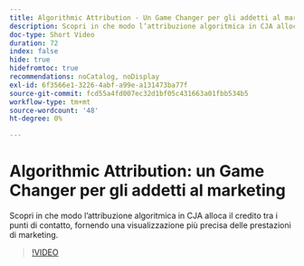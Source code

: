 ```yaml
---
title: Algorithmic Attribution - Un Game Changer per gli addetti al marketing
description: Scopri in che modo l’attribuzione algoritmica in CJA alloca il credito tra i punti di contatto, fornendo una visualizzazione più precisa delle prestazioni di marketing.
doc-type: Short Video
duration: 72
index: false
hide: true
hidefromtoc: true
recommendations: noCatalog, noDisplay
exl-id: 6f3566e1-3226-4abf-a99e-a131473ba77f
source-git-commit: fcd55a4fd007ec32d1bf05c431663a01fbb534b5
workflow-type: tm+mt
source-wordcount: '48'
ht-degree: 0%

---
```


# Algorithmic Attribution: un Game Changer per gli addetti al marketing

Scopri in che modo l’attribuzione algoritmica in CJA alloca il credito tra i punti di contatto, fornendo una visualizzazione più precisa delle prestazioni di marketing.

<!-- 85_S106_3442453_71_algorithmic-attribution-a-gamechanger-for-marketers -->
>[!VIDEO](https://video.tv.adobe.com/v/3458301/?learn=on&enablevpops=true)
